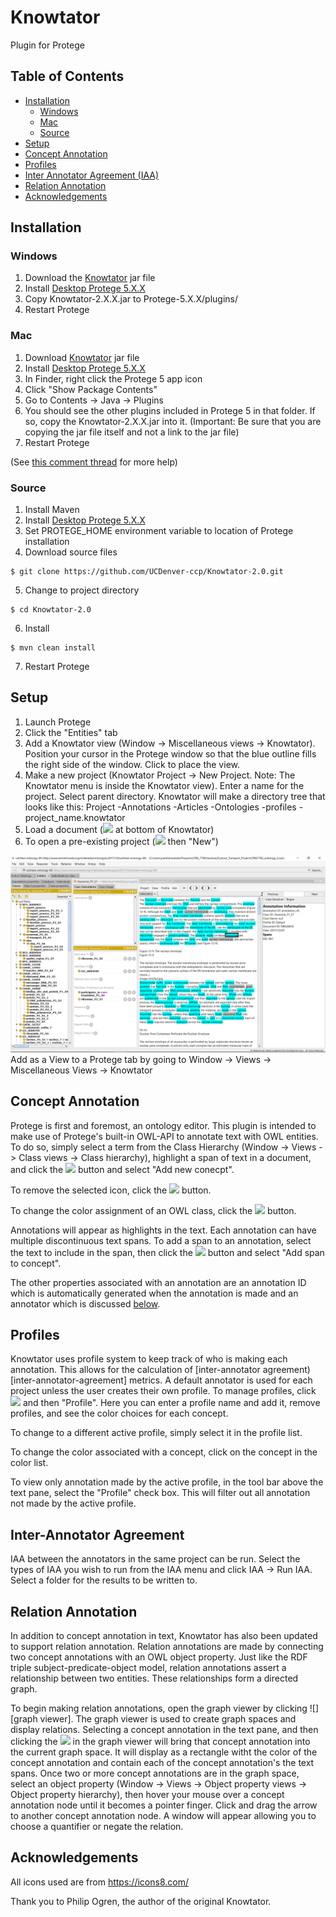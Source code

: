 # Knowtator
Plugin for Protege


## Table of Contents
- [Installation](#installation)
  - [Windows](#windows)
  - [Mac](#mac)
  - [Source](#source)
- [Setup](#setup)
- [Concept Annotation](#concept-annotation)
- [Profiles](#profiles)
- [Inter Annotator Agreement (IAA)](#inter-annotator-agreement)
- [Relation Annotation](#relation-annotation)
- [Acknowledgements](#acknowledgements)

## Installation

### Windows
1. Download the [Knowtator][knowtator link] jar file
2. Install [Desktop Protege 5.X.X][protege link]
3. Copy Knowtator-2.X.X.jar to Protege-5.X.X/plugins/
4. Restart Protege


### Mac
1. Download [Knowtator][knowtator link] jar file
2. Install [Desktop Protege 5.X.X][protege link]
3. In Finder, right click the Protege 5 app icon
4. Click "Show Package Contents"
5. Go to Contents -> Java -> Plugins
6. You should see the other plugins included in Protege 5 in that folder. If so, copy the Knowtator-2.X.X.jar into it. (Important: Be sure that you are copying the jar file itself and not a link to the jar file)
7. Restart Protege


(See [this comment thread][mac osx plugin installation comment thread] for more help) 


### Source
1. Install Maven
2. Install [Desktop Protege 5.X.X][protege link]
3. Set PROTEGE_HOME environment variable to location of Protege installation
4. Download source files
```console
$ git clone https://github.com/UCDenver-ccp/Knowtator-2.0.git
```
5. Change to project directory
```console
$ cd Knowtator-2.0
```
6. Install
```console
$ mvn clean install
```
7. Restart Protege


## Setup
1. Launch Protege
2. Click the "Entities" tab
3. Add a Knowtator view (Window -> Miscellaneous views -> Knowtator). Position your cursor in the Protege window so that the blue outline fills the right side of the window. Click to place the view.
4. Make a new project (Knowtator Project -> New Project. Note: The Knowtator menu is inside the Knowtator view). Enter a name for the project. Select parent directory. Knowtator will make
a directory tree that looks like this:
Project
-Annotations
-Articles
-Ontologies
-profiles
-project_name.knowtator
5. Load a document (![][plus] at bottom of Knowtator)
7. To open a pre-existing project (![][menu] then "New")

![After installation][installation image]
Add as a View to a Protege tab by going to Window -> Views -> Miscellaneous Views -> Knowtator

## Concept Annotation


Protege is first and foremost, an ontology editor. This plugin is intended to make use of Protege's built-in OWL-API to annotate text with OWL entities. To do so, simply select a term from the Class Hierarchy (Window -> Views -> Class views -> Class hierarchy), highlight a span of text in a document, and click the ![][plus] button and select "Add new conecpt". 

To remove the selected icon, click the ![][remove] button.

To change the color assignment of an OWL class, click the ![][change color] button.

Annotations will appear as highlights in the text. Each annotation can have multiple discontinuous text spans. To add a span to an annotation, select the text to include in the span, then click the ![][plus] button and select "Add span to concept".

The other properties associated with an annotation are an annotation ID which is automatically generated when the annotation is made and an annotator which is discussed [below](#Profiles).

## Profiles

Knowtator uses profile system to keep track of who is making each annotation. This allows for the calculation of [inter-annotator agreement)[inter-annotator-agreement] metrics. A default annotator is used for each project unless the user creates their own profile. To manage profiles, click ![][menu] and then "Profile". Here you can enter a profile name and add it, remove profiles, and see the color choices for each concept.

To change to a different active profile, simply select it in the profile list.

To change the color associated with a concept, click on the concept in the color list.

To view only annotation made by the active profile, in the tool bar above the text pane, select the "Profile" check box. This will filter out all annotation not made by the active profile.

## Inter-Annotator Agreement

IAA between the annotators in the same project can be run. Select the types of IAA you wish to run from the IAA menu and click IAA -> Run IAA. Select a folder for the results to be written to.


## Relation Annotation

In addition to concept annotation in text, Knowtator has also been updated to support relation annotation. Relation annotations are made by connecting two concept annotations with an OWL object property. Just like the RDF triple subject-predicate-object model, relation annotations assert a relationship between two entities. These relationships form a directed graph.

To begin making relation annotations, open the graph viewer by clicking ![][graph viewer]. The graph viewer is used to create graph spaces and display relations. Selecting a concept annotation in the text pane, and then clicking the ![][plus] in the graph viewer will bring that concept annotation into the current graph space. It will display as a rectangle witht the color of the concept annotation and contain each of the concept annotation's the text spans. Once two or more concept annotations are in the graph space, select an object property (Window -> Views -> Object property views -> Object property hierarchy), then hover your mouse over a concept annotation node until it becomes a pointer finger. Click and drag the arrow to another concept annotation node. A window will appear allowing you to choose a quantifier or negate the relation.


## Acknowledgements

All icons used are from https://icons8.com/

Thank you to Philip Ogren, the author of the original Knowtator.

[knowtator link]:https://github.com/UCDenver-ccp/Knowtator-2.0/releases/latest
[protege link]:http://protege.stanford.edu/products.php#desktop-protege
[installation image]:installation_image.PNG
[ontology example]:http://purl.obolibrary.org/obo/go/go-basic.obo
[mac osx plugin installation comment thread]:http://protege-project.136.n4.nabble.com/Installing-Plugins-on-Protege-5-MacOSX-td4665874.html
[sample files location]:https://github.com/tuh8888/Knowtator-2.0/tree/master/src/test/resources
[plus]:src/main/resources/icon/icons8-plus-24.png
[menu]:src/main/resources/icon/icons8-menu-24.png
[remove]:src/main/resources/icon/icons8-delete-24.png
[change color]:src/main/resources/icon/icons8-color-dropper-filled-50.png
[change color]:src/main/resources/icon/icons8-tree-structure-32.png


<!--stackedit_data:
eyJoaXN0b3J5IjpbMTE5NTc3MTE5M119
-->
